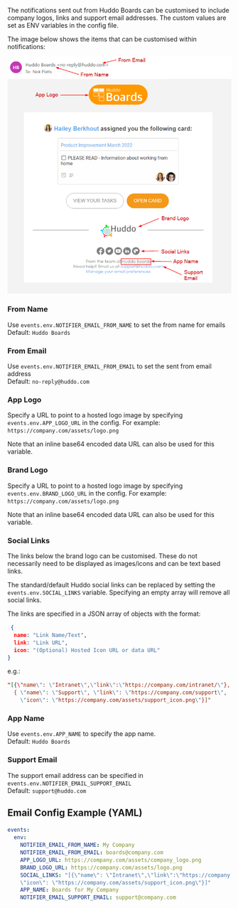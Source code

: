 
The notifications sent out from Huddo Boards can be customised to include company logos, links and support email addresses. 
The custom values are set as ENV variables in the config file.


The image below shows the items that can be customised within notifications:
<br/>

![Customisable values](/assets/boards/notification-config.png)

### From Name
Use `events.env.NOTIFIER_EMAIL_FROM_NAME` to set the from name for emails <br/>Default: `Huddo Boards`

### From Email
Use `events.env.NOTIFIER_EMAIL_FROM_EMAIL` to set the sent from email address <br/>Default: `no-reply@huddo.com`

### App Logo
Specify a URL to point to a hosted logo image by specifying `events.env.APP_LOGO_URL` in the config. 
For example: `https://company.com/assets/logo.png`


Note that an inline base64 encoded data URL can also be used for this variable.

### Brand Logo
Specify a URL to point to a hosted logo image by specifying `events.env.BRAND_LOGO_URL` in the config. 
For example: `https://company.com/assets/logo.png`

Note that an inline base64 encoded data URL can also be used for this variable.

### Social Links
The links below the brand logo can be customised. These do not necessarily need to be displayed as images/icons and can be text based links.

The standard/default Huddo social links can be replaced by setting the `events.env.SOCIAL_LINKS` variable. Specifying an empty array will remove all social links.

The links are specified in a JSON array of objects with the format:
```json
 {
  name: "Link Name/Text", 
  link: "Link URL", 
  icon: "(Optional) Hosted Icon URL or data URL"
}
```

e.g.:
```json
"[{\"name\": \"Intranet\",\"link\":\"https://company.com/intranet/\"}, 
  { \"name\": \"Support\", \"link\": \"https://company.com/support\", 
    \"icon\": \"https://company.com/assets/support_icon.png\"}]"
``` 

### App Name
Use `events.env.APP_NAME` to specify the app name.<br/>Default: `Huddo Boards`

### Support Email
The support email address can be specified in `events.env.NOTIFIER_EMAIL_SUPPORT_EMAIL`<br/>Default: `support@huddo.com`

## Email Config Example (YAML)
```yaml
events:
  env:
    NOTIFIER_EMAIL_FROM_NAME: My Company
    NOTIFIER_EMAIL_FROM_EMAIL: boards@company.com
    APP_LOGO_URL: https://company.com/assets/company_logo.png
    BRAND_LOGO_URL: https://company.com/assets/logo.png
    SOCIAL_LINKS: "[{\"name\": \"Intranet\",\"link\":\"https://company.com/intranet/\"}, { \"name\": \"Support\", \"link\": \"https://company.com/support\", 
    \"icon\": \"https://company.com/assets/support_icon.png\"}]"
    APP_NAME: Boards for My Company
    NOTIFIER_EMAIL_SUPPORT_EMAIL: support@company.com
```
